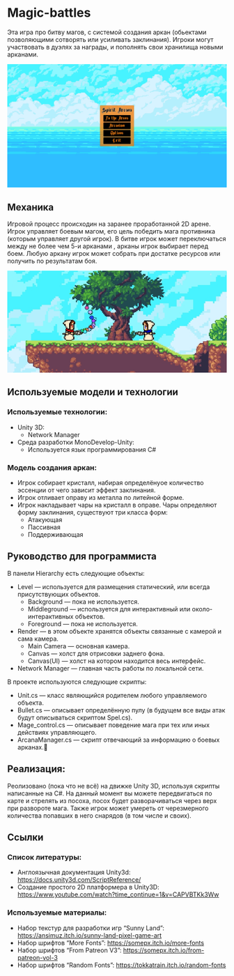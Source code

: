 Magic-battles
=============
Эта игра про битву магов, с системой создания аркан (обьектами позволяющими сотворять или усиливать заклинания). Игроки могут участвовать в дуэлях за награды, и пополнять свои хранилища новыми арканами.

![ScreenShot](MainMenu.jpg)

## Механика
Игровой процесс происходин на заранее проработанной 2D арене. Игрок управляет боевым магом, его цель победить мага противника (которым управляет другой игрок). В битве игрок может переключаться между не более чем 5-и арканами , арканы игрок выбирает перед боем. Любую аркану игрок может собрать при достатке ресурсов или получить по результатам боя.

![ScreenShot](screenshot.jpg)

## Используемые модели и технологии
### Используемые технологии:
- Unity 3D:
  - Network Manager
- Среда разработки MonoDevelop-Unity:
  - Используется язык программирования C#
### Модель создания аркан:
- Игрок собирает кристалл, набирая определёнyое количество эссенции от чего зависит эффект заклинания.
- Игрок отливает оправу из металла по литейной форме.
- Игрок накладывает чары на кристалл в оправе. Чары определяют форму заклинания, существуют три класса форм:
  - Атакующая
  - Пассивная
  - Поддерживающая

## Руководство для программиста
В панели Hierarchy есть следующие объекты:
- Level — используется для размещения статический, или всегда присутствующих объектов.
  - Background — пока не используется.
  - Middleground — используется для интерактивный или около-интерактивных объектов.
  - Foreground — пока не используется.
- Render — в этом объекте хранятся объекты связанные с камерой и сама камера.
  - Main Camera — основная камера.
  - Canvas — холст для отрисовки заднего фона.
  - Canvas(UI) — холст на котором находится весь интерфейс.
- Network Manager — главная часть работы по локальной сети.

В проекте используются следующие скрипты:
- Unit.cs — класс являющийся родителем любого управляемого объекта.
- Bullet.cs — описывает определённую пулу (в будущем все виды атак будут описываться скриптом Spel.cs).
- Mage_control.cs — описывает поведение мага при тех или иных действиях управляющего.
- ArcanaManager.cs — скрипт отвечающий за информацию о боевых арканах.
  
## Реализация:
Реолизовано (пока что не всё) на движке Unity 3D, используя скрипты написанные на C#.
На данный момент вы можете передвигаться по карте и стрелять из посоха, посох будет разворачиваться через верх при развороте мага. Также игрок может умереть от черезмерного количества попавших в него снарядов (в том числе и своих).

## Ссылки
### Список литературы:
- Англоязычная документация Unity3d: https://docs.unity3d.com/ScriptReference/
- Создание простого 2D платформера в Unity3D: https://www.youtube.com/watch?time_continue=1&v=CAPVBTKk3Ww
### Используемые материалы:
- Набор текстур для разработки игр “Sunny Land”: https://ansimuz.itch.io/sunny-land-pixel-game-art
- Набор шрифтов “More Fonts”: https://somepx.itch.io/more-fonts
- Набор шрифтов “From Patreon V3”: https://somepx.itch.io/from-patreon-vol-3
- Набор шрифтов “Random Fonts”: https://tokkatrain.itch.io/random-fonts
